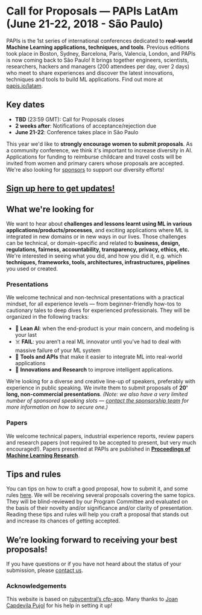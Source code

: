 # Call for Proposals — PAPIs LatAm (June 21-22, 2018 - São Paulo)

PAPIs is the 1st series of international conferences dedicated to **real-world Machine Learning applications, techniques, and tools**. Previous editions took place in Boston, Sydney, Barcelona, Paris, Valencia, London, and PAPIs is now coming back to São Paulo! It brings together engineers, scientists, researchers, hackers and managers (200 attendees per day, over 2 days) who meet to share experiences and discover the latest innovations, techniques and tools to build ML applications. Find out more at [papis.io/latam](http://www.papis.io/latam).

## Key dates

- **TBD** (23:59 GMT): Call for Proposals closes
- **2 weeks after**: Notifications of acceptance/rejection due
- **June 21-22**: Conference takes place in São Paulo

This year we'd like to **strongly encourage women to submit proposals**. As a community conference, we think it's important to increase diversity in AI. Applications for funding to reimburse childcare and travel costs will be invited from women and primary carers whose proposals are accepted. We're also looking for [sponsors](http://papis.io/sponsoring) to support our diversity efforts!

## [Sign up here to get updates!](http://www.papis.io/#updates)

## What we're looking for

We want to hear about **challenges and lessons learnt using ML in various applications/products/processes**, and exciting applications where ML is integrated in new domains or in new ways in our lives. Those challenges can be technical, or domain-specific and related to **business, design, regulations, fairness, accountability, transparency, privacy, ethics, etc.** We're interested in seeing what you did, and how you did it, e.g. which **techniques, frameworks, tools, architectures, infrastructures, pipelines** you used or created.

### Presentations

We welcome technical and non-technical presentations with a practical mindset, for all experience levels — from beginner-friendly how-tos to cautionary tales to deep dives for experienced professionals. They will be organized in the following tracks:

- 🤖 **Lean AI**: when the end-product is your main concern, and modeling is your last
- ☠️ **FAIL**: you aren’t a real ML innovator until you’ve had to deal with massive failure of your ML system
- 🔌 **Tools and APIs** that make it easier to integrate ML into real-world applications
- 🔬 **Innovations and Research** to improve intelligent applications.

We’re looking for a diverse and creative line-up of speakers, preferably with experience in public speaking. We invite them to submit proposals of **20' long,  non-commercial presentations**. _(Note: we also have a very limited number of sponsored speaking slots — [contact the sponsorship team](mailto:sponsoring@papis.io) for more information on how to secure one.)_

### Papers

We welcome technical papers, industrial experience reports, review papers and research papers (not required to be accepted to present, but very much encouraged!). Papers presented at PAPIs are published in **[Proceedings of Machine Learning Research](http://proceedings.mlr.press/)**.

## Tips and rules

You can tips on how to craft a good proposal, how to submit it, and some rules [here](https://github.com/PAPIsdotio/general/blob/master/cfp-tips-rules.md). We will be receiving several proposals covering the same topics. They will be blind-reviewed by our Program Committee and evaluated on the basis of their novelty and/or significance and/or clarity of presentation. Reading these tips and rules will help you craft a proposal that stands out and increase its chances of getting accepted.

## We’re looking forward to receiving your best proposals!

If you have questions or if you have not heard about the status of your submission, please [contact us](mailto:program-committee-latam-2018@papis.mailclark.ai).

### Acknowledgements

This website is based on [rubycentral’s cfp-app](https://github.com/rubycentral/cfp-app). Many thanks to [Joan Capdevila Pujol](http://personals.ac.upc.edu/jc/) for his help in setting it up!
